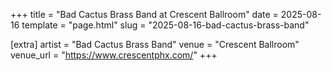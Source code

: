 +++
title = "Bad Cactus Brass Band at Crescent Ballroom"
date = 2025-08-16
template = "page.html"
slug = "2025-08-16-bad-cactus-brass-band"

[extra]
artist = "Bad Cactus Brass Band"
venue = "Crescent Ballroom"
venue_url = "https://www.crescentphx.com/"
+++

